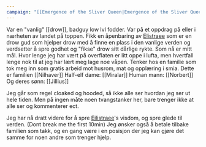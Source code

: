 ```yaml
---
campaign: "[[Emergence of the Sliver Queen|Emergence of the Sliver Queen]]"
---
```

Var en "vanlig" [[drow]], badguy low lvl fodder.
Var på et oppdrag på eller i nærheten av landet på toppen.
Fikk en åpenbaring av [Elistraee](https://forgottenrealms.fandom.com/wiki/Eilistraee) som er en drow gud som hjelper drow med å finne en plass i den vanlige verden og verdsetter å spre godhet og "fikse" drow sitt dårlige rykte. Som nå er mitt mål. 
Hvor lenge jeg har vært på overflaten er litt oppe i lufta, men hvertfall lenge nok til at jeg har lært meg lage noe våpen. 
Tenker hos en familie som tok meg inn som gratis arbeid mot husrom, mat og opplæring i smia. 
Dette er familien [[Nilhaver]]
Half-elf dame: [[Miralar]]
Human mann: [[Norbert]]
Og deres sønn: [[Jillius]]

Jeg går som regel cloaked og hooded, så ikke alle ser hvordan jeg ser ut hele tiden. Men på ingen måte noen tvangstanker her, bare trenger ikke at alle ser og kommenterer ect. 

Jeg har nå dratt videre for å spre [Eilistraee](https://forgottenrealms.fandom.com/wiki/Eilistraee)'s visdom, og spre glede til verden. 
(Dont break me the first 10min)
Jeg ønsker også å betale tilbake familien som takk, og en gang være i en posisjon der jeg kan gjøre det samme for noen andre som trenger hjelp.